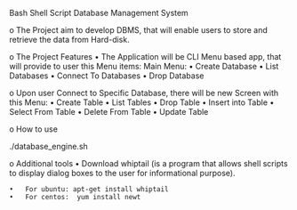 Bash Shell Script Database Management System

o  The Project aim to develop DBMS, that will enable users to store and retrieve the data from Hard-disk.

o	The Project Features
•   The Application will be CLI Menu based app, that will provide to user this Menu items:
	Main Menu:
 	•	Create Database
	•	List Databases
	•	Connect To Databases
	•	Drop Database

o	Upon user Connect to Specific Database, there will be new Screen with this Menu:
	•	Create Table 
	•	List Tables
	•	Drop Table
	•	Insert into Table
	•	Select From Table
	•	Delete From Table
	•	Update Table

o	How to use 

./database_engine.sh

o	Additional tools
	•	Download whiptail (is a program that allows shell scripts to display dialog boxes to the user for informational purpose).
 
	•	For ubuntu: apt-get install whiptail
	•	For centos:  yum install newt
